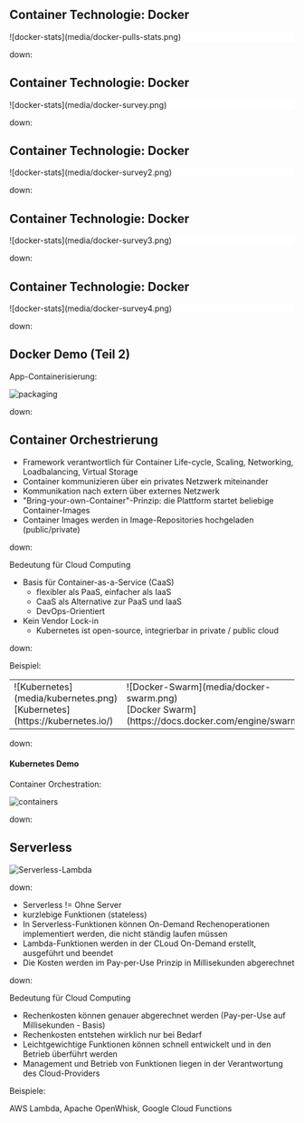## Container Technologie: Docker

<div style="background-color: #ffffff;">
![docker-stats](media/docker-pulls-stats.png)
</div>

down:

## Container Technologie: Docker

<div style="background-color: #ffffff;">
![docker-stats](media/docker-survey.png)
</div>

down:

## Container Technologie: Docker

<div style="background-color: #ffffff;">
![docker-stats](media/docker-survey2.png)
</div>

down:

## Container Technologie: Docker

<div style="background-color: #ffffff;">
![docker-stats](media/docker-survey3.png)
</div>

down:

## Container Technologie: Docker

<div style="background-color: #ffffff;">
![docker-stats](media/docker-survey4.png)
</div>

down:

## Docker Demo (Teil 2)

App-Containerisierung:

![packaging](media/packaging.gif)

down:


## Container Orchestrierung

* Framework verantwortlich für Container Life-cycle, Scaling, Networking, Loadbalancing, Virtual Storage
* Container kommunizieren über ein privates Netzwerk miteinander
* Kommunikation nach extern über externes Netzwerk
* "Bring-your-own-Container"-Prinzip: die Plattform startet beliebige Container-Images
* Container Images werden in Image-Repositories hochgeladen (public/private)

down:

Bedeutung für Cloud Computing

* Basis für Container-as-a-Service (CaaS)
  * flexibler als PaaS, einfacher als IaaS
  * CaaS als Alternative zur PaaS und IaaS
  * DevOps-Orientiert
* Kein Vendor Lock-in
  * Kubernetes ist open-source, integrierbar in private / public cloud

down:

Beispiel:

<div class="stretch">
<table>
<tr>
  <td width="40%" height="40%">
    ![Kubernetes](media/kubernetes.png)
    <br>
    [Kubernetes](https://kubernetes.io/)</td>
  <td width="40%" height="40%">
    ![Docker-Swarm](media/docker-swarm.png)
    <br>
    [Docker Swarm](https://docs.docker.com/engine/swarm/)</td>
</tr>
</table>
</div>

down:

#### Kubernetes Demo

Container Orchestration:

![containers](media/containers.gif)

down:

## Serverless

![Serverless-Lambda](media/Lambda_HowItWorks.png)

down:

* Serverless != Ohne Server
* kurzlebige Funktionen (stateless)
* In Serverless-Funktionen können On-Demand Rechenoperationen implementiert werden, die nicht ständig laufen müssen
* Lambda-Funktionen werden in der CLoud On-Demand erstellt, ausgeführt und beendet
* Die Kosten werden im Pay-per-Use Prinzip in Millisekunden abgerechnet

down:

Bedeutung für Cloud Computing

* Rechenkosten können genauer abgerechnet werden (Pay-per-Use auf Millisekunden - Basis)
* Rechenkosten entstehen wirklich nur bei Bedarf
* Leichtgewichtige Funktionen können schnell entwickelt und in den Betrieb überführt werden
* Management und Betrieb von Funktionen liegen in der Verantwortung des Cloud-Providers

Beispiele:

AWS Lambda, Apache OpenWhisk, Google Cloud Functions
